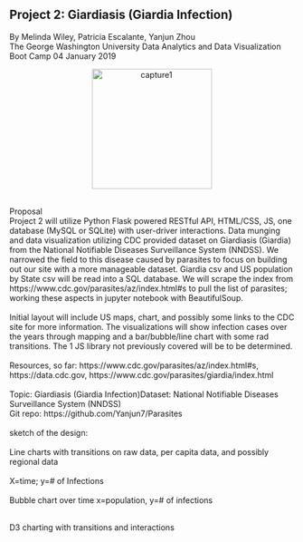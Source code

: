 ## Project 2: Giardiasis (Giardia Infection)
By Melinda Wiley, Patricia Escalante, Yanjun Zhou
<br>
The George Washington University Data Analytics and Data Visualization Boot Camp
04 January 2019
<br>
<p align="center">
  <img width="212" alt="capture1" src="https://user-images.githubusercontent.com/41865917/50668218-b69b1b80-0f8b-11e9-9f98-6d2bcd1d64b3.PNG">
</p>

<br>
Proposal<br>
Project 2 will utilize Python Flask powered RESTful API, HTML/CSS, JS, one database (MySQL or SQLite) with user-driver interactions. Data munging and data visualization utilizing CDC provided dataset on Giardiasis (Giardia) from the National Notifiable Diseases Surveillance System (NNDSS). We narrowed the field to this disease caused by parasites to focus on building out our site with a more manageable dataset. Giardia csv and US population by State csv will be read into a SQL database. We will scrape the index from https://www.cdc.gov/parasites/az/index.html#s to pull the list of parasites; working these aspects in jupyter notebook with BeautifulSoup. 
<br><br>
Initial layout will include US maps, chart, and possibly some links to the CDC site for more information. The visualizations will show infection cases over the years through mapping and a bar/bubble/line chart with some rad transitions. The 1 JS library not previously covered will be to be determined. 
<br><br>
Resources, so far: https://www.cdc.gov/parasites/az/index.html#s, https://data.cdc.gov, https://www.cdc.gov/parasites/giardia/index.html
<br><br>
Topic: Giardiasis (Giardia Infection)Dataset: National Notifiable Diseases Surveillance System (NNDSS)<br>
Git repo: https://github.com/Yanjun7/Parasites 
<br>
<br>sketch of the design:<br>
<br>Line charts with transitions on raw data, per capita data, and possibly regional data<br>
	<br>X=time; y=# of Infections<br>
<br>Bubble chart over time x=population, y=# of infections<br>

<br>D3 charting with transitions and interactions <br>
    

